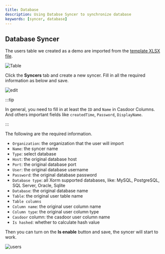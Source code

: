 ```yaml
---
title: Database
description: Using Databse Syncer to synchronize database
keywords: [syncer, database]
---
```


## Database Syncer

The users table we created as a demo are imported from the [template XLSX file](https://github.com/casdoor/casdoor/blob/master/xlsx/user_test.xlsx).

![Table](/img/syncer/Database/syncer_database_table.png)

Click the **Syncers** tab and create a new syncer. Fill in all the required information as below and save.

![edit](/img/syncer/Database/syncer_database_edit.png)

:::tip

In general, you need to fill in at least the `ID` and `Name` in Casdoor Columns. And others important fields like `createdTime`, `Password`, `DisplayName`.

:::

The following are the required information.

- `Organization`: the organization that the user will import
- `Name`: the syncer name
- `Type`: select database
- `Host`: the original database host
- `Port`: the original database port
- `User`: the original database username
- `Password`: the original database password
- `Database type`: all Xorm supported databases, like: MySQL, PostgreSQL, SQL Server, Oracle, Sqlite
- `Database`: the original database name
- `Table`: the original user table name
- `Table columns`
- `Column name`: the original user column name
- `Column type`: the original user column type
- `Casdoor` column: the casdoor user column name
- `Is hashed`: whether to calculate hash value

Then you can turn on the **Is enable** button and save, the syncer will start to work.

![users](/img/syncer/Database/syncer_database_users.png)
